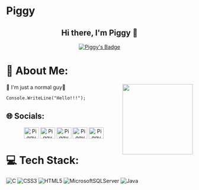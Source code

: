 # Piggy

<h2 align="center">  Hi there, I'm Piggy 👋</h2>
<p align="center">
    <a href="https://github.com/SunoBB/github-badges">
        <img title="Last commit Readme's" alt="Piggy's Badge" src="https://img.shields.io/github/last-commit/Haniki2k4/Haniki2k4?&style=for-the-badge&color=0786f5&logoColor=03060a&labelColor=0029b0"/>

</a>
</p>

# 💫 About Me:
  <p align="left"> 🔭 I'm just a normal guy🤝
<img align="right" height="190" src="https://media.giphy.com/media/f6hnhHkks8bk4jwjh3/giphy.gif" />

    Console.WriteLine("Hello!!!");
  </p>

## 🌐 Socials:
<p align="center">
<a href="#" target="blank"><img align="center" src="https://raw.githubusercontent.com/rahuldkjain/github-profile-readme-generator/master/src/images/icons/Social/twitter.svg" alt="Piggy" height="30" width="40" /></a>
<a href="https://linkedin.com/in/haniki2k4" target="blank"><img align="center" src="https://raw.githubusercontent.com/rahuldkjain/github-profile-readme-generator/master/src/images/icons/Social/linked-in-alt.svg" alt="Piggy" height="30" width="40" /></a>
<a href="https://www.facebook.com/soobinHoangto" target="blank"><img align="center" src="https://raw.githubusercontent.com/rahuldkjain/github-profile-readme-generator/master/src/images/icons/Social/facebook.svg" alt="Piggy" height="30" width="40" /></a>
<a href="https://www.instagram.com/soobin_hoangto" target="blank"><img align="center" src="https://raw.githubusercontent.com/rahuldkjain/github-profile-readme-generator/master/src/images/icons/Social/instagram.svg" alt="Piggy" height="30" width="40" /></a>
<a href="#" target="blank"><img align="center" src="https://raw.githubusercontent.com/rahuldkjain/github-profile-readme-generator/master/src/images/icons/Social/discord.svg" alt="Piggy" height="30" width="40" /></a>
</p>

# 💻 Tech Stack:
![C](https://img.shields.io/badge/c-%2300599C.svg?style=flat&logo=c&logoColor=white) ![CSS3](https://img.shields.io/badge/css3-%231572B6.svg?style=flat&logo=css3&logoColor=white) ![HTML5](https://img.shields.io/badge/html5-%23E34F26.svg?style=flat&logo=html5&logoColor=white) ![MicrosoftSQLServer](https://img.shields.io/badge/Microsoft%20SQL%20Server-CC2927?style=flat&logo=microsoft%20sql%20server&logoColor=white) ![Java](https://img.shields.io/badge/java-%23ED8B00.svg?style=flat&logo=java&logoColor=white)
<!-- Proudly created with GPRM ( https://gprm.itsvg.in ) -->
